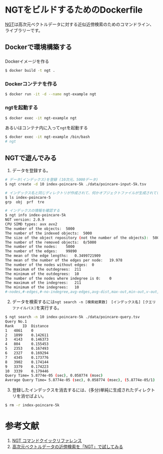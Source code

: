 # NGTをビルドするためのDockerfile

[NGT](https://github.com/yahoojapan/NGT/blob/main/README-jp.md)は高次元ベクトルデータに対する近似近傍検索のためのコマンドライン、ライブラリーです。

## Dockerで環境構築する

###
Dockerイメージを作る
```sh
$ docker build -t ngt .
```

### Dockerコンテナを作る
```sh
$ docker run -it -d --name ngt-example ngt
```

### ngtを起動する
```sh
$ docker exec -it ngt-example ngt
```

あるいはコンテナ内に入って`ngt`を起動する
```sh
$ docker exec -it ngt-example /bin/bash
# ngt
```

## NGTで遊んでみる

1. データを登録する。
```sh
# データ(インデックス)を登録 (10次元、5000データ)
$ ngt create -d 10 index-poincare-5k ./data/poincare-input-5k.tsv

# インデックス名と同じディレクトリが作成されて、何かオブジェクトファイルが生成されている
$ ls index-poincare-5
grp  obj  prf  tre

# インデックスの情報を確認する
$ ngt info index-poincare-5k
NGT version: 2.0.9
CPU SIMD types: avx avx2
The number of the objects:	5000
The number of the indexed objects:	5000
The size of the object repository (not the number of the objects):	5000
The number of the removed objects:	0/5000
The number of the nodes:	5000
The number of the edges:	99890
The mean of the edge lengths:	0.3499721909
The mean of the number of the edges per node:	19.978
The number of the nodes without edges:	0
The maximum of the outdegrees:	211
The minimum of the outdegrees:	10
The number of the nodes where indegree is 0:	0
The maximum of the indegrees:	211
The minimum of the indegrees:	10
#-nodes,#-edges,#-no-indegree,avg-edges,avg-dist,max-out,min-out,v-out,max-in,min-in,v-in,med-out,med-in,mode-out,mode-in,c95,c5,o-distance(10),o-skip,i-distance(10),i-skip:5000:99890:0:19.978:0.3499721909:211:10:9.081525478:211:10:9.081525478:15:15:10:10:62.072:10:98.8:10:0.3303691094:0:0.3303691094:0
```

2. データを検索するには`ngt search -n [検索結果数]　[インデックス名] [クエリファイルパス]`を実行する。

```sh
$ ngt search -n 10 index-poincare-5k ./data/poincare-query.tsv
Query No.1
Rank	ID	Distance
1	4861	0
2	1899	0.142611
3	4143	0.146373
4	804	    0.155453
5	2353	0.167493
6	2327	0.169294
7	4345	0.173776
8	3902	0.174144
9	3379	0.174223
10	3339	0.179446
Query Time= 5.8774e-05 (sec), 0.058774 (msec)
Average Query Time= 5.8774e-05 (sec), 0.058774 (msec), (5.8774e-05/1)
```

3. 登録したインデックスを消去するには、(多分)単純に生成されたディレクトリを消せばよい。
```sh
$ rm -r index-poincare-5k
```

# 参考文献
1. [NGT コマンドクイックリファレンス](https://github.com/yahoojapan/NGT/wiki/%E3%82%B3%E3%83%9E%E3%83%B3%E3%83%89%E3%82%AF%E3%82%A4%E3%83%83%E3%82%AF%E3%83%AA%E3%83%95%E3%82%A1%E3%83%AC%E3%83%B3%E3%82%B9)
2. [高次元ベクトルデータの近傍検索を「NGT」で試してみる](https://www.na3.jp/entry/20190527/p1)